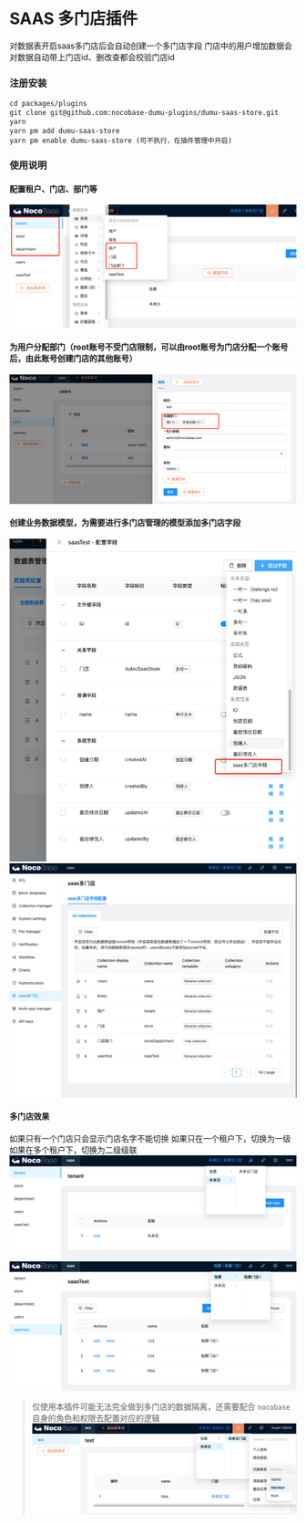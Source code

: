 # SAAS 多门店插件

对数据表开启saas多门店后会自动创建一个多门店字段
门店中的用户增加数据会对数据自动带上门店id、删改查都会校验门店id

### 注册安装

``` shell
cd packages/plugins
git clone git@github.com:nocobase-dumu-plugins/dumu-saas-store.git
yarn
yarn pm add dumu-saas-store
yarn pm enable dumu-saas-store (可不执行，在插件管理中开启)
```
### 使用说明
#### 配置租户、门店、部门等
![ui1.png](doc/img/ui1.png)
#### 为用户分配部门（root账号不受门店限制，可以由root账号为门店分配一个账号后，由此账号创建门店的其他账号）
![ui2.png](doc/img/ui2.png)
#### 创建业务数据模型，为需要进行多门店管理的模型添加多门店字段
![field.png](doc/img/field.png)
![saas-setting.png](doc/img/saas-setting.png)
#### 多门店效果
如果只有一个门店只会显示门店名字不能切换
如果只在一个租户下，切换为一级
如果在多个租户下，切换为二级级联
![store1.png](doc/img/store1.png)
![store2.png](doc/img/store2.png)

> 仅使用本插件可能无法完全做到多门店的数据隔离，还需要配合 `nocobase` 自身的角色和权限去配置对应的逻辑
> ![ui3.png](doc/img/ui3.png)
